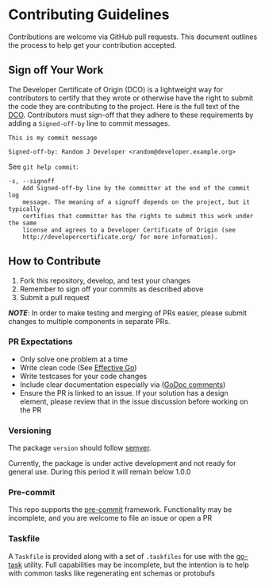 # Contributing Guidelines

Contributions are welcome via GitHub pull requests. This document outlines the process to help get your contribution accepted.

## Sign off Your Work

The Developer Certificate of Origin (DCO) is a lightweight way for contributors to certify that they wrote or otherwise have the right to submit the code they are contributing to the project. Here is the full text of the [DCO](http://developercertificate.org/). Contributors must sign-off that they adhere to these requirements by adding a `Signed-off-by` line to commit messages.

```text
This is my commit message

Signed-off-by: Random J Developer <random@developer.example.org>
```

See `git help commit`:

```text
-s, --signoff
    Add Signed-off-by line by the committer at the end of the commit log
    message. The meaning of a signoff depends on the project, but it typically
    certifies that committer has the rights to submit this work under the same
    license and agrees to a Developer Certificate of Origin (see
    http://developercertificate.org/ for more information).
```

## How to Contribute

1. Fork this repository, develop, and test your changes
1. Remember to sign off your commits as described above
1. Submit a pull request

***NOTE***: In order to make testing and merging of PRs easier, please submit changes to multiple components in separate PRs.

### PR Expectations

- Only solve one problem at a time
- Write clean code (See [Effective Go](https://go.dev/doc/effective_go))
- Write testcases for your code changes
- Include clear documentation especially via ([GoDoc comments](https://tip.golang.org/doc/comment))
- Ensure the PR is linked to an issue. If your solution has a design element, please review that in the issue discussion before working on the PR

### Versioning

The package `version` should follow [semver](https://semver.org/).

Currently, the package is under active development and not ready for general use. During this period it will remain below 1.0.0

### Pre-commit

This repo supports the [pre-commit](https://pre-commit.com) framework. Functionality may be incomplete, and you are welcome to file an issue or open a PR

### Taskfile

A `Taskfile` is provided along with a set of `.taskfiles` for use with the [go-task](https://taskfile.dev/) utility. Full capabilities may be incomplete, but the intention is to help with common tasks like regenerating ent schemas or protobufs
